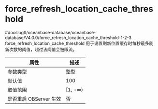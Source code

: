 force_refresh_location_cache_threshold 
===========================================================
#docslug#/oceanbase-database/oceanbase-database/V4.0.0/force_refresh_location_cache_threshold-1-2-3
force_refresh_location_cache_threshold 用于设置刷新位置缓存时每秒最多刷新次数的阈值，超过该阈值会被限流。


|      **属性**      |  **描述**  |
|------------------|----------|
| 参数类型             | 整型       |
| 默认值              | 100      |
| 取值范围             | \[1, +∞) |
| 是否重启 OBServer 生效 | 否        |



